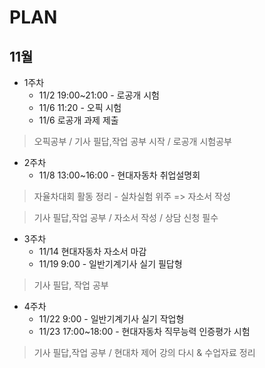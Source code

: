 # PLAN

## 11월

- 1주차
    - 11/2 19:00~21:00 - 로공개 시험
    - 11/6 11:20 - 오픽 시험
    - 11/6 로공개 과제 제출 
   
 > 오픽공부 / 기사 필답,작업 공부 시작 / 로공개 시험공부
    

- 2주차
    - 11/8 13:00~16:00 - 현대자동차 취업설명회

> 자율차대회 활동 정리 - 실차실험 위주 => 자소서 작성

> 기사 필답,작업 공부 / 자소서 작성 / 상담 신청 필수  

- 3주차
    - 11/14 현대자동차 자소서 마감
    - 11/19 9:00 - 일반기계기사 실기 필답형
    
> 기사 필답, 작업 공부

- 4주차
    - 11/22 9:00 - 일반기계기사 실기 작업형
    - 11/23 17:00~18:00 - 현대자동차 직무능력 인증평가 시험

> 기사 필답,작업 공부 / 현대차 제어 강의 다시 & 수업자료 정리 
